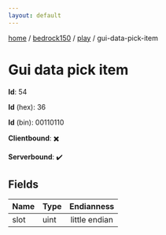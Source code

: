 ```yaml
---
layout: default
---
```


[home](/)  /  [bedrock150](/protocol/bedrock150)  /  [play](/protocol/bedrock150/play)  /  gui-data-pick-item

# Gui data pick item

**Id**: 54

**Id** (hex): 36

**Id** (bin): 00110110

**Clientbound**: ✖️

**Serverbound**: ✔️

## Fields

Name | Type | Endianness
---|---|:---:
slot | uint | little endian
